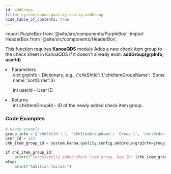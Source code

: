 ```yaml
---
id: addGroup
title: system.kanoa.quality.config.addGroup
hide_table_of_contents: true
---
```


import PurpleBox from '@site/src/components/PurpleBox';
import HeaderBox from '@site/src/components/HeaderBox';

<PurpleBox>This function requires <b>KanoaQDS</b> module</PurpleBox>
<HeaderBox header="Description">Adds a new check item group to the check sheet in KanoaQDS if it doesn't already exist.</HeaderBox>
<HeaderBox header="Syntax">
    <b>addGroup(grpInfo, userId)</b>
    <li> Parameters <br />
        <ul>dict grpInfo - Dictionary, e.g., &#123;'chkShtId': 1,'chkItemGroupName': 'Some name','sortOrder':3}</ul>
        <ul>int userId - User ID</ul>
    </li>
    <li> Returns <br />
        <ul>int chkItemGroupId - ID of the newly added check item group.</ul>
    </li>
</HeaderBox>

### Code Examples
```python
# Usage example
group_info = {'chkShtId': 1, 'chkItemGroupName': 'Group 1', 'sortOrder': 3}
user_id = 123
chk_item_group_id = system.kanoa.quality.config.addGroup(grpInfo=group_info, userId=user_id)

if chk_item_group_id:
    print(f"Successfully added check item group. New ID: {chk_item_group_id}")
else:
    print("Addition failed.")

